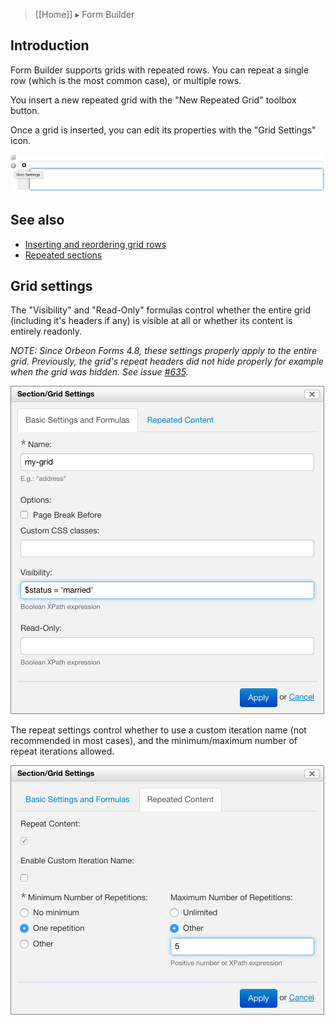 > [[Home]] ▸ Form Builder

## Introduction

Form Builder supports grids with repeated rows. You can repeat a single row (which is the most common case), or multiple rows.

You insert a new repeated grid with the "New Repeated Grid" toolbox button.

Once a grid is inserted, you can edit its properties with the "Grid Settings" icon.

![Grid Settings](images/fb-repeated-grid-settings-icon.png)

## See also

- [Inserting and reordering grid rows](http://blog.orbeon.com/2013/11/inserting-and-reordering-grid-rows.html)
- [Repeated sections](http://blog.orbeon.com/2014/01/repeated-sections.html)

## Grid settings

The "Visibility" and "Read-Only" formulas control whether the entire grid (including it's headers if any) is visible at all or whether its content is entirely readonly. 

*NOTE: Since Orbeon Forms 4.8, these settings properly apply to the entire grid. Previously, the grid's repeat headers did not hide properly for example when the grid was hidden. See issue [#635](https://github.com/orbeon/orbeon-forms/issues/635).*

![Grid Settings](images/fb-repeated-grid-settings-basic.png)

The repeat settings control whether to use a custom iteration name (not recommended in most cases), and the minimum/maximum number of repeat iterations allowed.

![Grid Settings](images/fb-repeated-grid-settings-repeat.png)